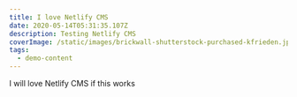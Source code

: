 ```yaml
---
title: I love Netlify CMS
date: 2020-05-14T05:31:35.107Z
description: Testing Netlify CMS
coverImage: /static/images/brickwall-shutterstock-purchased-kfrieden.jpg
tags:
  - demo-content
---
```

I will love Netlify CMS if this works